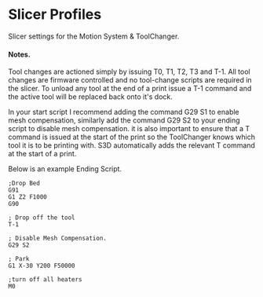 # Slicer Profiles
Slicer settings for the Motion System &amp; ToolChanger.

#### Notes.

Tool changes are actioned simply by issuing T0, T1, T2, T3 and T-1. All tool changes are firmware controlled and no tool-change scripts are required in the slicer. To unload any tool at the end of a print issue a T-1 command and the active tool will be replaced back onto it's dock.

In your start script I recommend adding the command G29 S1 to enable mesh compensation, similarly add the command G29 S2 to your ending script to disable mesh compensation. it is also important to ensure that a T command is issued at the start of the print so the ToolChanger knows which tool it is to be printing with. S3D automatically adds the relevant T command at the start of a print.

Below is an example Ending Script.

    ;Drop Bed
    G91
    G1 Z2 F1000
    G90

    ; Drop off the tool
    T-1

    ; Disable Mesh Compensation.
    G29 S2

    ; Park
    G1 X-30 Y200 F50000

    ;turn off all heaters
    M0	
